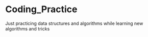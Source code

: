# Coding_Practice
Just practicing data structures and algorithms while learning new algorithms and tricks 
